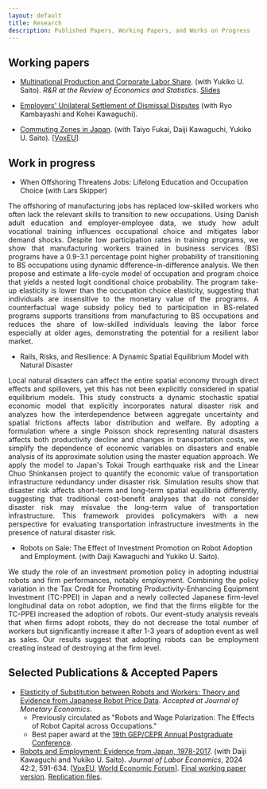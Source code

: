 ```yaml
---
layout: default
title: Research
description: Published Papers, Working Papers, and Works on Progress
---
```


## Working papers

- [Multinational Production and Corporate Labor Share](./assets/papers/multinational_thaiflood_latest.pdf). (with Yukiko U. Saito). *R&R at the Review of Economics and Statistics*. [Slides](./assets/papers/multinational_thaiflood_latest_slides.pdf)

<!--

<p align="justify">We study the role of multinational enterprises (MNEs) on the labor share in the source country. A unique natural experiment from the 2011 Thailand Floods, which forced Japanese-MNEs plants to halt operations, is employed. This foreign productivity shock leads to a relative decrease in domestic employment and fixed assets of the MNEs affected by the flood, with a stronger effect on the latter. We propose a heterogeneous firm GE model that features a production function with offshore factor inputs and an ``extensive margin hat algebra'' method to solve the model quantitatively without observing the cost savings of marginal offshorers. We estimate the elasticity of substitution between home labor and foreign inputs by relating the home and foreign factor demands to the flood shock. The estimated model indicates that foreign factor productivity growth increased capital demand in Japan more than labor demand, reducing the labor share in Japan by 2.26 percentage points from 1995-2007.</p>

-->

- [Employers' Unilateral Settlement of Dismissal Disputes](https://osf.io/preprints/socarxiv/89xgj_v3) (with Ryo Kambayashi and Kohei Kawaguchi).

<!--

-->

- [Commuting Zones in Japan](./assets/papers/commuting_zones_rietidp.pdf). (with Taiyo Fukai, Daiji Kawaguchi, Yukiko U. Saito). [[VoxEU](https://cepr.org/voxeu/columns/commuting-zones-japan)]

<!--

<p align="justify">We construct commuting zones (CZs) in Japan using the inter-municipality commuting patterns observed in the 1980-2015 Population Census. We employ the hierarchical agglomerative clustering method adopted by Tolbert and Sizer (1996), who defined the standard CZs in the US. As a result, for example, in 2015, from 1,736 municipalities, we construct 265 CZs that are mutually exclusive and collectively exhaustive. We discuss the properties of economic variables within and across the CZs and find that CZs are feasible to capture the heterogeneity that exists across labor markets.</p>

-->

## Work in progress

- When Offshoring Threatens Jobs: Lifelong Education and Occupation Choice (with Lars Skipper)

<p align="justify">The offshoring of manufacturing jobs has replaced low-skilled workers who often lack the relevant skills to transition to new occupations. Using Danish adult education and employer-employee data, we study how adult vocational training influences occupational choice and mitigates labor demand shocks. Despite low participation rates in training programs, we show that manufacturing workers trained in business services (BS) programs have a 0.9-3.1 percentage point higher probability of transitioning to BS occupations using dynamic difference-in-difference analysis. We then propose and estimate a life-cycle model of occupation and program choice that yields a nested logit conditional choice probability. The program take-up elasticity is lower than the occupation choice elasticity, suggesting that individuals are insensitive to the monetary value of the programs. A counterfactual wage subsidy policy tied to participation in BS-related programs supports transitions from manufacturing to BS occupations and reduces the share of low-skilled individuals leaving the labor force especially at older ages, demonstrating the potential for a resilient labor market.</p>

- Rails, Risks, and Resilience: A Dynamic Spatial Equilibrium Model with Natural Disaster

<p align="justify">Local natural disasters can affect the entire spatial economy through direct effects and spillovers, yet this has not been explicitly considered in spatial equilibrium models. This study constructs a dynamic stochastic spatial economic model that explicitly incorporates natural disaster risk and analyzes how the interdependence between aggregate uncertainty and spatial frictions affects labor distribution and welfare. By adopting a formulation where a single Poisson shock representing natural disasters affects both productivity decline and changes in transportation costs, we simplify the dependence of economic variables on disasters and enable analysis of its approximate solution using the master equation approach. We apply the model to Japan's Tokai Trough earthquake risk and the Linear Chuo Shinkansen project to quantify the economic value of transportation infrastructure redundancy under disaster risk. Simulation results show that disaster risk affects short-term and long-term spatial equilibria differently, suggesting that traditional cost-benefit analyses that do not consider disaster risk may misvalue the long-term value of transportation infrastructure. This framework provides policymakers with a new perspective for evaluating transportation infrastructure investments in the presence of natural disaster risk.</p>

- Robots on Sale: The Effect of Investment Promotion on Robot Adoption and Employment. (with Daiji Kawaguchi and Yukiko U. Saito).

<p align="justify">We study the role of an investment promotion policy in adopting industrial robots and firm performances, notably employment. Combining the policy variation in the Tax Credit for Promoting Productivity-Enhancing Equipment Investment (TC-PPEI) in Japan and a newly collected Japanese firm-level longitudinal data on robot adoption, we find that the firms eligible for the TC-PPEI increased the adoption of robots. Our event-study analysis reveals that when firms adopt robots, they do not decrease the total number of workers but significantly increase it after 1-3 years of adoption event as well as sales. Our results suggest that adopting robots can be employment creating instead of destroying at the firm level.</p>

## Selected Publications & Accepted Papers

- [Elasticity of Substitution between Robots and Workers: Theory and Evidence from Japanese Robot Price Data](./assets/papers/draft_latest.pdf). *Accepted at Journal of Monetary Economics*. 
  - Previously circulated as "Robots and Wage Polarization: The Effects of Robot Capital across Occupations." 
  - Best paper award at the [19th GEP/CEPR Annual Postgraduate Conference](https://www.nottingham.ac.uk/gep/news-events/conferences/2020-21/postgrad-conference-2021.aspx).
- [Robots and Employment: Evidence from Japan, 1978-2017](https://www.journals.uchicago.edu/doi/10.1086/723205). (with Daiji Kawaguchi and Yukiko U. Saito). *Journal of Labor Economics*, 2024 42:2, 591-634. [[VoxEU](https://voxeu.org/article/robots-and-employment-evidence-japan), [World Economic Forum](https://www.weforum.org/agenda/2021/02/robots-artificial-intelligence-japan/)]. [Final working paper version](./assets/papers/robot_japan_latest.pdf). [Replication files](https://github.com/daisukeadachi/aks_robots).

<!--

<p align="justify">This paper studies the relationship between industrial robots and employment in Japan based on a unique dataset that allows us to calculate the unit price of robots. Our model combines standard factor demand theory with a recent task-based approach to derive a simple estimation equation between robot prices and employment, and our identification strategy leverages heterogeneous applications of robots across industries and heterogeneous price changes across applications. We find that the decline in robot prices increased both the number of robots and employment by raising the productivity and production scale of robot-adopting industries.</p>

- [Adverse Selection and Moral Hazard in Corporate Insurance Markets: Evidence from the 2011 Thailand Floods](https://authors.elsevier.com/sd/article/S0167268122004371). (with Hiroyuki Nakata, Yasuyuki Sawada, and Kunio Sekiguchi). *Journal of Economic Behavior & Organization*, 2023, 205, 376-386. [Final working paper version](./assets/papers/Thai_insurance 221021.pdf).

<p align="justify">This paper is the first empirical study on adverse selection and moral hazard in the corporate disaster insurance market. By constructing and examining a unique plant-level panel dataset on the 2011 Thailand floods, we overcome the general lack of data that has previously prevented a systematic study on the issue. By exploiting unexpected, large losses caused by a severe disaster, we find evidence of adverse selection for both property and business interruption insurance. Moral hazard, measured by impacts on recovery efforts, is also found for both types of insurance, albeit more salient effects for business interruption insurance.</p>

-->
